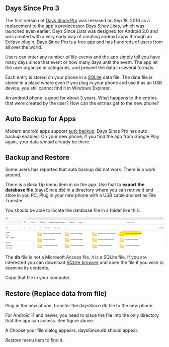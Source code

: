 ## Days Since Pro 3
The first version of [Days Since Pro](https://play.google.com/store/apps/details?id=com.alexcmak.dayssincepro) was released on Sep 18, 2016 as a replacement to the app's predecessor *Days Since Lists*, which was launched even earlier. Days Since Lists was designed for Android 2.0 and was created with a very early way of creating android apps through an Eclipse plugin. Days Since Pro is a free app and has hundreds of users from all over the world.  

Users can enter any number of life events and the app simply tell you have many days since that event or how many days until the event. The app let the user organize in categories, and present the data in several formats.

Each entry is stored on your phone in a [SQLite](https://www.sqlite.org/) data file. The data file is stored in a place where even if you plug in your phone and use it as an USB device, you still cannot find it in Windows Explorer.

An android phone is good for about 3 years. What happens to the entries that were created by the user? How can the entries get to the new phone?

## Auto Backup for Apps

Modern android apps support [auto backup](https://developer.android.com/guide/topics/data/autobackup). Days Since Pro has auto backup enabled. On your new phone, if you find the app from Google Play again, your data *should* already be there.

## Backup and Restore

Some users has reported that auto backup did not work. There is a work around. 

There is a *Back Up* menu item in on the app. Use that to **export the database file** (daysSince.db) in a directory where you can retrive it and store in you PC. 
Plug in your new phone with a USB cable and set as File Transfer.

You should be able to locate the database file in a folder like this:

![screenshot](https://github.com/alexcmak/AndroidApps/blob/main/DaysSincePro3/internal_shared_storage_dsp.png)

The **db** file is not a Microsoft Access file, it is a SQLite file. If you are interested you can download [SQLite browser](https://sqlitebrowser.org/) and open the file if you wish to examine its contents.

Copy that file in your computer.

## Restore (Replace data from file)

Plug in the new phone, transfer the daysSince.db file to the new phone. 

For Android 11 and newer, you need to place the file into the only directory that the app can access. See figure above.

A Choose your file dialog appears, daysSince.db should appear.

*Restore* menu item to find it.
